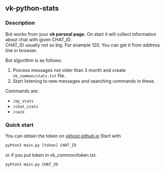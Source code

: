 ## vk-python-stats
### Description
Bot works from your **vk persnal page**.
On start it will collect information about chat with given CHAT_ID.  
CHAT_ID usually not so big. For example 120. You can get it from address line in browser.

Bot algorithm is as follows:
1. Process messages not older than 3 month and create `vk_common/stats.txt` file.
2. Start listening to new messages and searching commands in these.

Commands are:
- `/my_stats`
- `/chat_stats`
- `/cock`

### Quick start
You can obtain the token on [vkhost.github.io](https://vkhost.github.io)
Start with
```python
pyhton3 main.py [token] CHAT_ID
```
or if you put token in vk_common/token.txt.
```python
pyhton3 main.py CHAT_ID
```
